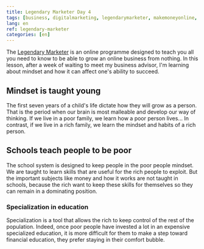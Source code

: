 ```yaml
---
title: Legendary Marketer Day 4
tags: [business, digitalmarketing, legendarymarketer, makemoneyonline, onlinebusiness, 15dayschallenge, mindset]
lang: en
ref: legendary-marketer
categories: [en]
---
```

The [Legendary Marketer][1] is an online programme designed to teach you all you need to know to be able to grow an online business from nothing.
In this lesson, after a week of waiting to meet my business advisor, I'm learning about mindset and how it can affect one's ability to succeed.

[1]: https://bit.ly/15daysonly "Start the 15 days challenge now"

## Mindset is taught young

The first seven years of a child's life dictate how they will grow as a person. That is the period when our brain is most malleable and develop our way of thinking. If we live in a poor family, we learn how a poor person lives... In contrast, if we live in a rich family, we learn the mindset and habits of a rich person.

## Schools teach people to be poor

The school system is designed to keep people in the poor people mindset. We are taught to learn skills that are useful for the rich people to exploit. But the important subjects like money and how it works are not taught in schools, because the rich want to keep these skills for themselves so they can remain in a dominating position.

### Specialization in education

Specialization is a tool that allows the rich to keep control of the rest of the population. Indeed, once poor people have invested a lot in an expensive specialized education, it is more difficult for them to make a step toward financial education, they prefer staying in their comfort bubble.
